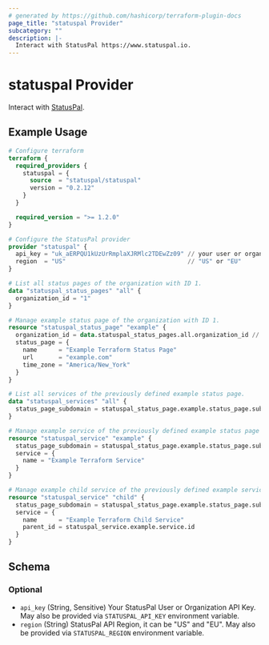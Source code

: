 ```yaml
---
# generated by https://github.com/hashicorp/terraform-plugin-docs
page_title: "statuspal Provider"
subcategory: ""
description: |-
  Interact with StatusPal https://www.statuspal.io.
---
```


# statuspal Provider

Interact with [StatusPal](https://www.statuspal.io).

## Example Usage

```terraform
# Configure terraform
terraform {
  required_providers {
    statuspal = {
      source  = "statuspal/statuspal"
      version = "0.2.12"
    }
  }

  required_version = ">= 1.2.0"
}

# Configure the StatusPal provider
provider "statuspal" {
  api_key = "uk_aERPQU1kUzUrRmplaXJRMlc2TDEwZz09" // your user or organization api key
  region  = "US"                                  // "US" or "EU"
}

# List all status pages of the organization with ID 1.
data "statuspal_status_pages" "all" {
  organization_id = "1"
}

# Manage example status page of the organization with ID 1.
resource "statuspal_status_page" "example" {
  organization_id = data.statuspal_status_pages.all.organization_id // you can use it from previously defined data source
  status_page = {
    name      = "Example Terraform Status Page"
    url       = "example.com"
    time_zone = "America/New_York"
  }
}

# List all services of the previously defined example status page.
data "statuspal_services" "all" {
  status_page_subdomain = statuspal_status_page.example.status_page.subdomain
}

# Manage example service of the previously defined example status page's subdomain.
resource "statuspal_service" "example" {
  status_page_subdomain = statuspal_status_page.example.status_page.subdomain
  service = {
    name = "Example Terraform Service"
  }
}

# Manage example child service of the previously defined example service.
resource "statuspal_service" "child" {
  status_page_subdomain = statuspal_status_page.example.status_page.subdomain
  service = {
    name      = "Example Terraform Child Service"
    parent_id = statuspal_service.example.service.id
  }
}
```

<!-- schema generated by tfplugindocs -->
## Schema

### Optional

- `api_key` (String, Sensitive) Your StatusPal User or Organization API Key. May also be provided via `STATUSPAL_API_KEY` environment variable.
- `region` (String) StatusPal API Region, it can be "US" and "EU". May also be provided via `STATUSPAL_REGION` environment variable.
